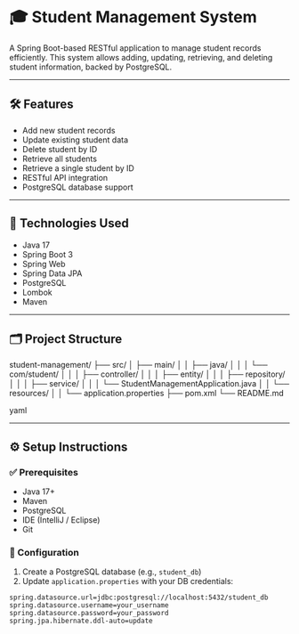 # 🎓 Student Management System

A Spring Boot-based RESTful application to manage student records efficiently. This system allows adding, updating, retrieving, and deleting student information, backed by PostgreSQL.

---

## 🛠️ Features

- Add new student records  
- Update existing student data  
- Delete student by ID  
- Retrieve all students  
- Retrieve a single student by ID  
- RESTful API integration  
- PostgreSQL database support  

---

## 🚀 Technologies Used

- Java 17  
- Spring Boot 3  
- Spring Web  
- Spring Data JPA  
- PostgreSQL  
- Lombok  
- Maven  

---

## 🗂️ Project Structure
student-management/
├── src/
│ ├── main/
│ │ ├── java/
│ │ │ └── com/student/
│ │ │ ├── controller/
│ │ │ ├── entity/
│ │ │ ├── repository/
│ │ │ ├── service/
│ │ │ └── StudentManagementApplication.java
│ │ └── resources/
│ │ └── application.properties
├── pom.xml
└── README.md

yaml

---

## ⚙️ Setup Instructions

### ✅ Prerequisites
- Java 17+  
- Maven  
- PostgreSQL  
- IDE (IntelliJ / Eclipse)  
- Git  

### 🔧 Configuration

1. Create a PostgreSQL database (e.g., `student_db`)  
2. Update `application.properties` with your DB credentials:

```properties
spring.datasource.url=jdbc:postgresql://localhost:5432/student_db
spring.datasource.username=your_username
spring.datasource.password=your_password
spring.jpa.hibernate.ddl-auto=update




